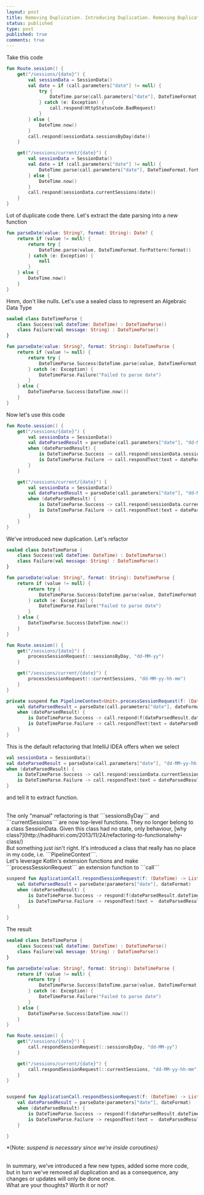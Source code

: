 ```yaml
---
layout: post
title: Removing Duplication. Introducing Duplication. Removing Duplication.
status: published
type: post
published: true
comments: true
---
```


Take this code 

```kotlin
fun Route.session() {
    get("/sessions/{date}") {
        val sessionData = SessionData()
        val date = if (call.parameters["date"] != null) {
            try {
                DateTime.parse(call.parameters["date"], DateTimeFormat.forPattern("dd-MM-yy"))
            } catch (e: Exception) {
                call.respond(HttpStatusCode.BadRequest)
            }
        } else {
            DateTime.now()
        }
        call.respond(sessionData.sessionsByDay(date))
    }

    get("/sessions/current/{date}") {
        val sessionData = SessionData()
        val date = if (call.parameters["date"] != null) {
            DateTime.parse(call.parameters["date"], DateTimeFormat.forPattern("dd-MM-yy-hh-mm"))
        } else {
            DateTime.now()
        }
        call.respond(sessionData.currentSessions(date))
    }
}
```

Lot of duplicate code there. Let's extract the date parsing into a new function

```kotlin
fun parseDate(value: String?, format: String): Date? {
    return if (value != null) {
        return try {
            DateTime.parse(value, DateTimeFormat.forPattern(format))
        } catch (e: Exception) {
            null
        }
    } else {
        DateTime.now()
    }
}
```

Hmm, don't like nulls. Let's use a sealed class to represent an Algebraic Data Type

```kotlin
sealed class DateTimeParse {
    class Success(val dateTime: DateTime) : DateTimeParse()
    class Failure(val message: String) : DateTimeParse()
}

fun parseDate(value: String?, format: String): DateTimeParse {
    return if (value != null) {
        return try {
            DateTimeParse.Success(DateTime.parse(value, DateTimeFormat.forPattern(format)))
        } catch (e: Exception) {
            DateTimeParse.Failure("Failed to parse date")
        }
    } else {
        DateTimeParse.Success(DateTime.now())
    }
}
```

Now let's use this code

```kotlin
fun Route.session() {
    get("/sessions/{date}") {
        val sessionData = SessionData()
        val dateParsedResult = parseDate(call.parameters["date"], "dd-MM-yy")
        when (dateParsedResult) {
            is DateTimeParse.Success -> call.respond(sessionData.sessionsByDay(dateParsedResult.dateTime))
            is DateTimeParse.Failure -> call.respondText(text = dateParsedResult.message, status = HttpStatusCode.BadRequest)
        }
    }

    get("/sessions/current/{date}") {
        val sessionData = SessionData()
        val dateParsedResult = parseDate(call.parameters["date"], "dd-MM-yy-hh-mm")
        when (dateParsedResult) {
            is DateTimeParse.Success -> call.respond(sessionData.currentSessions(dateParsedResult.dateTime))
            is DateTimeParse.Failure -> call.respondText(text = dateParsedResult.message, status = HttpStatusCode.BadRequest)
        }
    }
}
```

We've introduced new duplication. Let's refactor

```kotlin
sealed class DateTimeParse {
    class Success(val dateTime: DateTime) : DateTimeParse()
    class Failure(val message: String) : DateTimeParse()
}

fun parseDate(value: String?, format: String): DateTimeParse {
    return if (value != null) {
        return try {
            DateTimeParse.Success(DateTime.parse(value, DateTimeFormat.forPattern(format)))
        } catch (e: Exception) {
            DateTimeParse.Failure("Failed to parse date")
        }
    } else {
        DateTimeParse.Success(DateTime.now())
    }
}

fun Route.session() {
    get("/sessions/{date}") {
        processSessionRequest(::sessionsByDay, "dd-MM-yy")
    }

    get("/sessions/current/{date}") {
        processSessionRequest(::currentSessions, "dd-MM-yy-hh-mm")
    }
}

private suspend fun PipelineContext<Unit>.processSessionRequest(f: (DateTime) -> List<Session>, dateFormat: String) {
    val dateParsedResult = parseDate(call.parameters["date"], dateFormat)
    when (dateParsedResult) {
        is DateTimeParse.Success -> call.respond(f(dateParsedResult.dateTime))
        is DateTimeParse.Failure -> call.respondText(text = dateParsedResult.message, status = HttpStatusCode.BadRequest)
    }
}
```

This is the default refactoring that IntelliJ IDEA offers when we select

```kotlin
val sessionData = SessionData()
val dateParsedResult = parseDate(call.parameters["date"], "dd-MM-yy-hh-mm")
when (dateParsedResult) {
    is DateTimeParse.Success -> call.respond(sessionData.currentSessions(dateParsedResult.dateTime))
    is DateTimeParse.Failure -> call.respondText(text = dateParsedResult.message, status = HttpStatusCode.BadRequest)
}
```


and tell it to extract function. 

<br/>
The only "manual" refactoring is that ```sessionsByDay``` and ```currentSessions``` are now top-level functions. They no longer belong to a class SessionData. Given this class had no state, only behaviour, [why class?](http://hadihariri.com/2013/11/24/refactoring-to-functionalwhy-class/)
                                 

<br/>
But something just isn't right. It's introduced a class that really has no place in my code, i.e. ```PipelineContext```. 


<br/>
Let's leverage Kotlin's extension functions and make ```processSessionRequest``` an extension function to ```call```


```kotlin
suspend fun ApplicationCall.respondSessionRequest(f: (DateTime) -> List<Session>, dateFormat: String) {
    val dateParsedResult = parseDate(parameters["date"], dateFormat)
    when (dateParsedResult) {
        is DateTimeParse.Success -> respond(f(dateParsedResult.dateTime))
        is DateTimeParse.Failure -> respondText(text =  dateParsedResult.message, status = HttpStatusCode.BadRequest)
    }

}
```


The result

```kotlin
sealed class DateTimeParse {
    class Success(val dateTime: DateTime) : DateTimeParse()
    class Failure(val message: String) : DateTimeParse()
}

fun parseDate(value: String?, format: String): DateTimeParse {
    return if (value != null) {
        return try {
            DateTimeParse.Success(DateTime.parse(value, DateTimeFormat.forPattern(format)))
        } catch (e: Exception) {
            DateTimeParse.Failure("Failed to parse date")
        }
    } else {
        DateTimeParse.Success(DateTime.now())
    }
}

fun Route.session() {
    get("/sessions/{date}") {
        call.respondSessionRequest(::sessionsByDay, "dd-MM-yy")
    }

    get("/sessions/current/{date}") {
        call.respondSessionRequest(::currentSessions, "dd-MM-yy-hh-mm")
    }
}


suspend fun ApplicationCall.respondSessionRequest(f: (DateTime) -> List<Session>, dateFormat: String) {
    val dateParsedResult = parseDate(parameters["date"], dateFormat)
    when (dateParsedResult) {
        is DateTimeParse.Success -> respond(f(dateParsedResult.dateTime))
        is DateTimeParse.Failure -> respondText(text =  dateParsedResult.message, status = HttpStatusCode.BadRequest)
    }

}
```

*(Note: *suspend is necessary since we're inside coroutines)*

<br/>
In summary, we've introduced a few new types, added some more code, but in turn we've removed all duplication and as a consequence, any changes or updates will only be done once. 

<br/>
What are your thoughts? Worth it or not?

